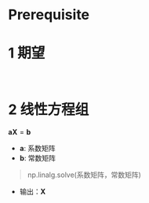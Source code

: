 &emsp;
# Prerequisite

# 1 期望






&emsp;
# 2 线性方程组

$\pmb{a}\pmb{X} = \pmb{b}$
- $\pmb{a}$: 系数矩阵
- $\pmb{b}$: 常数矩阵

>np.linalg.solve(系数矩阵，常数矩阵)
- 输出：$\pmb{X}$









